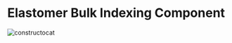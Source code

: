 # Elastomer Bulk Indexing Component

![constructocat](https://octodex.github.com/images/constructocat2.jpg)
